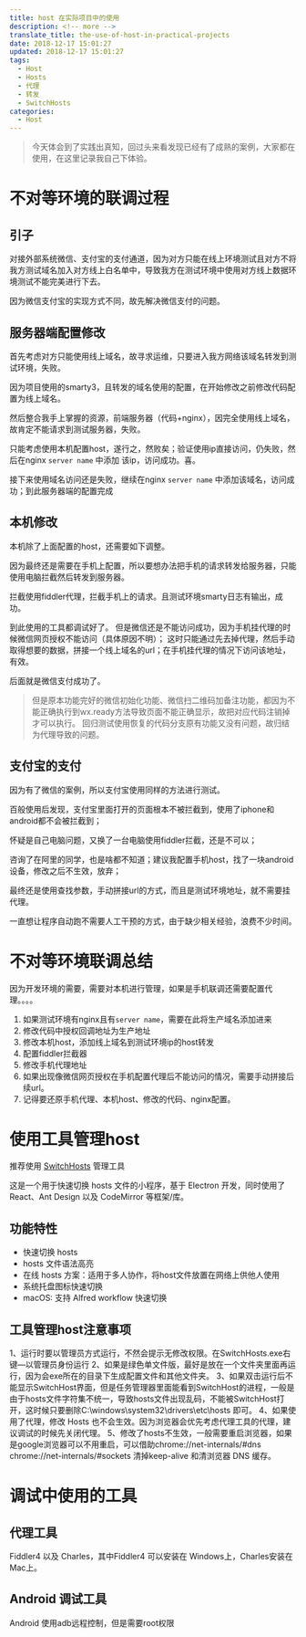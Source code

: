 ```yaml
---
title: host 在实际项目中的使用
description: <!-- more -->
translate_title: the-use-of-host-in-practical-projects
date: 2018-12-17 15:01:27
updated: 2018-12-17 15:01:27
tags:
  - Host
  - Hosts
  - 代理
  - 转发
  - SwitchHosts
categories:
  - Host
---
```


> 今天体会到了实践出真知，回过头来看发现已经有了成熟的案例，大家都在使用，在这里记录我自己下体验。

# 不对等环境的联调过程

## 引子
对接外部系统微信、支付宝的支付通道，因为对方只能在线上环境测试且对方不将我方测试域名加入对方线上白名单中，导致我方在测试环境中使用对方线上数据环境测试不能完美进行下去。

因为微信支付宝的实现方式不同，故先解决微信支付的问题。


## 服务器端配置修改

首先考虑对方只能使用线上域名，故寻求运维，只要进入我方网络该域名转发到测试环境，失败。

因为项目使用的smarty3，且转发的域名使用的配置，在开始修改之前修改代码配置为线上域名。

然后整合我手上掌握的资源，前端服务器（代码+nginx），因完全使用线上域名，故肯定不能请求到测试服务器，失败。

只能考虑使用本机配置host，遂行之，然败矣；验证使用ip直接访问，仍失败，然后在nginx `server name` 中添加 该ip，访问成功。喜。

接下来使用域名访问还是失败，继续在nginx `server name` 中添加该域名，访问成功；到此服务器端的配置完成

## 本机修改

本机除了上面配置的host，还需要如下调整。

因为最终还是需要在手机上配置，所以要想办法把手机的请求转发给服务器，只能使用电脑拦截然后转发到服务器。

拦截使用fiddler代理，拦截手机上的请求。且测试环境smarty日志有输出，成功。

到此使用的工具都调试好了。
但是微信还是不能访问成功，因为手机挂代理的时候微信网页授权不能访问（具体原因不明）；
这时只能通过先去掉代理，然后手动取得想要的数据，拼接一个线上域名的url；在手机挂代理的情况下访问该地址，有效。

后面就是微信支付成功了。

> 但是原本功能完好的微信初始化功能、微信扫二维码加备注功能，都因为不能正确执行到wx.ready方法导致页面不能正确显示，故把对应代码注销掉才可以执行。
> 回归测试使用恢复的代码分支原有功能又没有问题，故归结为代理导致的问题。

## 支付宝的支付

因为有了微信的案例，所以支付宝使用同样的方法进行测试。

百般使用后发现，支付宝里面打开的页面根本不被拦截到，使用了iphone和android都不会被拦截到；

怀疑是自己电脑问题，又换了一台电脑使用fiddler拦截，还是不可以；

咨询了在阿里的同学，也是啥都不知道；建议我配置手机host，找了一块android设备，修改之后不生效，放弃；

最终还是使用查找参数，手动拼接url的方式，而且是测试环境地址，就不需要挂代理。

一直想让程序自动跑不需要人工干预的方式，由于缺少相关经验，浪费不少时间。

# 不对等环境联调总结
因为开发环境的需要，需要对本机进行管理，如果是手机联调还需要配置代理。。。。

1. 如果测试环境有nginx且有`server name`，需要在此将生产域名添加进来
2. 修改代码中授权回调地址为生产地址
3. 修改本机host，添加线上域名到测试环境ip的host转发
4. 配置fiddler拦截器
5. 修改手机代理地址
6. 如果出现像微信网页授权在手机配置代理后不能访问的情况，需要手动拼接后续url。
7. 记得要还原手机代理、本机host、修改的代码、nginx配置。

# 使用工具管理host

推荐使用 [SwitchHosts](https://github.com/oldj/SwitchHosts/blob/master/README_cn.md) 管理工具

这是一个用于快速切换 hosts 文件的小程序，基于 Electron 开发，同时使用了 React、Ant Design 以及 CodeMirror 等框架/库。

## 功能特性
- 快速切换 hosts
- hosts 文件语法高亮
- 在线 hosts 方案：适用于多人协作，将host文件放置在网络上供他人使用
- 系统托盘图标快速切换
- macOS: 支持 Alfred workflow 快速切换

## 工具管理host注意事项
1、运行时要以管理员方式运行，不然会提示无修改权限。在SwitchHosts.exe右键—以管理员身份运行
2、如果是绿色单文件版，最好是放在一个文件夹里面再运行，因为会exe所在的目录下生成配置文件和其他文件夹。
3、如果双击运行后不能显示SwitchHost界面，但是任务管理器里面能看到SwitchHost的进程，一般是由于hosts文件字符集不统一，导致hosts文件出现乱码，不能被SwitchHost打开，这时候只要删除C:\windows\system32\drivers\etc\hosts 即可。
4、如果使用了代理，修改 Hosts 也不会生效。因为浏览器会优先考虑代理工具的代理，建议调试的时候先关闭代理。
5、修改了hosts不生效，一般需要重启浏览器，如果是google浏览器可以不用重启，可以借助chrome://net-internals/#dns  chrome://net-internals/#sockets  清掉keep-alive 和清浏览器 DNS 缓存。

# 调试中使用的工具

## 代理工具
Fiddler4 以及 Charles，其中Fiddler4 可以安装在 Windows上，Charles安装在Mac上。

## Android 调试工具
Android 使用adb远程控制，但是需要root权限